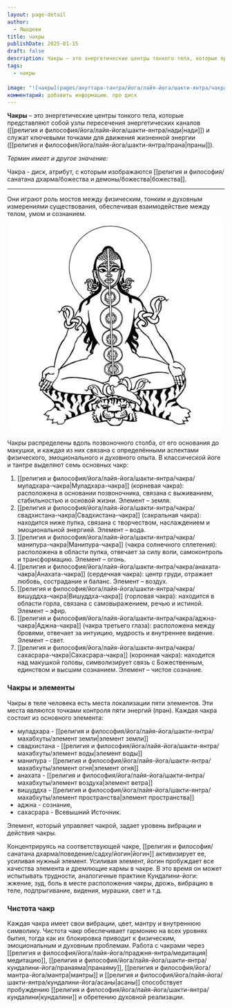 ```yaml
---
layout: page-detail
author:
  - Яшодеви
title: чакры
publishDate: 2025-01-15
draft: false
description: Чакры – это энергетические центры тонкого тела, которые представляют собой узлы пересечения энергетических каналов (нади) и служат ключевыми точками для движения жизненной энергии (праны). Они играют роль мостов между физическим, тонким и духовным измерениями существования, обеспечивая взаимодействие между телом, умом и сознанием.
tags:
  - чакры

image: "![чакры](pages/ануттара-тантра/йога/лайя-йога/шакти-янтра/чакра/media/чакра.png)"
комментарий: добавить информацию. про диск
---
```

**Чакры** – это энергетические центры тонкого тела, которые представляют собой узлы пересечения энергетических каналов ([[религия и философия/йога/лайя-йога/шакти-янтра/нади|нади]]) и служат ключевыми точками для движения жизненной энергии ([[религия и философия/йога/лайя-йога/шакти-янтра/прана|праны]]). 

*Термин имеет и другое значение:*

Чакра - диск, атрибут, с которым изображаются [[религия и философия/санатана дхарма/божества и демоны/божества|божества]].

---
Они играют роль мостов между физическим, тонким и духовным измерениями существования, обеспечивая взаимодействие между телом, умом и сознанием.
![чакры](религия%20и%20философия/йога/лайя-йога/шакти-янтра/чакра/media/чакра.png)


Чакры распределены вдоль позвоночного столба, от его основания до макушки, и каждая из них связана с определёнными аспектами физического, эмоционального и духовного опыта. В классической йоге и тантре выделяют семь основных чакр:

1. [[религия и философия/йога/лайя-йога/шакти-янтра/чакра/муладхара-чакра|Муладхара-чакра]] (корневая чакра): расположена в основании позвоночника, связана с выживанием, стабильностью и основой жизни. Элемент – земля.
2. [[религия и философия/йога/лайя-йога/шакти-янтра/чакра/свадхистана-чакра|Cвадхистана-чакра]] (сакральная чакра): находится ниже пупка, связана с творчеством, наслаждением и эмоциональной энергией. Элемент – вода.
3. [[религия и философия/йога/лайя-йога/шакти-янтра/чакра/манипура-чакра|Манипура-чакра]] (чакра солнечного сплетения): расположена в области пупка, отвечает за силу воли, самоконтроль и трансформацию. Элемент – огонь.
4. [[религия и философия/йога/лайя-йога/шакти-янтра/чакра/анахата-чакра|Анахата-чакра]] (сердечная чакра): центр груди, отражает любовь, сострадание и баланс. Элемент – воздух.
5. [[религия и философия/йога/лайя-йога/шакти-янтра/чакра/вишуддха-чакра|Вишуддха-чакра]] (горловая чакра): находится в области горла, связана с самовыражением, речью и истиной. Элемент – эфир.
6. [[религия и философия/йога/лайя-йога/шакти-янтра/чакра/аджна-чакра|Аджна-чакра]] (чакра третьего глаза): расположена между бровями, отвечает за интуицию, мудрость и внутреннее видение. Элемент – свет.
7. [[религия и философия/йога/лайя-йога/шакти-янтра/чакра/сахасрара-чакра|Сахасрара-чакра]] (коронная чакра): находится над макушкой головы, символизирует связь с Божественным, единством и высшим сознанием. Элемент – чистое сознание.

### Чакры и элементы 

Чакры в теле человека есть места локализации пяти элементов. Эти места являются точками контроля пяти энергий (пран). Каждая чакра состоит из основного элемента: 

- муладхара - [[религия и философия/йога/лайя-йога/шакти-янтра/махабхуты/элемент земли|элемент земли]]
- свадхистана - [[религия и философия/йога/лайя-йога/шакти-янтра/махабхуты/элемент воды|элемент воды]] 
- манипура - [[религия и философия/йога/лайя-йога/шакти-янтра/махабхуты/элемент огня|элемент огня]]
- анахата - [[религия и философия/йога/лайя-йога/шакти-янтра/махабхуты/элемент воздуха|элемент ветра]] 
- вишуддха - [[религия и философия/йога/лайя-йога/шакти-янтра/махабхуты/элемент пространства|элемент пространства]]
- аджна - сознание, 
- сахасрара - Всевышний Источник. 

Элемент, который управляет чакрой, задает уровень вибрации и действия чакры. 

Концентрируясь на соответствующей чакре, [[религия и философия/санатана дхарма/поведение/садху/йогин|йогин]] активизирует ее, усиливая нужный элемент. Усиливая элемент, йогин пробуждает все качества элемента и дремлющие кармы в чакре. В это время он может испытывать трудности, аналогичные практике Кундалини-йоги: жжение, зуд, боль в месте расположения чакры, дрожь, вибрацию в теле, подпрыгивание, видения, мурашки, свет и т.д. 

### Чистота чакр

Каждая чакра имеет свои вибрации, цвет, мантру и внутреннюю символику. Чистота чакр обеспечивает гармонию на всех уровнях бытия, тогда как их блокировка приводит к физическим, эмоциональным и духовным проблемам. Работа с чакрами через [[религия и философия/йога/лайя-йога/праджня-янтра/медитация|медитацию]], [[религия и философия/йога/лайя-йога/шакти-янтра/кундалини-йога/пранаяма|пранаяму]], [[религия и философия/йога/мантра-йога/мантра|мантры]] и [[религия и философия/йога/лайя-йога/шакти-янтра/кундалини-йога/асаны|асаны]] способствует пробуждению [[религия и философия/йога/лайя-йога/шакти-янтра/кундалини|кундалини]] и обретению духовной реализации.

